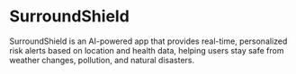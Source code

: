 # SurroundShield
SurroundShield is an AI-powered app that provides real-time, personalized risk alerts based on location and health data, helping users stay safe from weather changes, pollution, and natural disasters.
